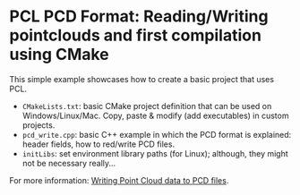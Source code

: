 # PCL PCD Format: Reading/Writing pointclouds and first compilation using CMake

This simple example showcases how to create a basic project that uses PCL.
- `CMakeLists.txt`: basic CMake project definition that can be used on Windows/Linux/Mac. Copy, paste & modify (add executables) in custom projects.
- `pcd_write.cpp`: basic C++ example in which the PCD format is explained: header fields, how to red/write PCD files.
- `initLibs`: set environment library paths (for Linux); although, they might not be necessary really...

For more information: [Writing Point Cloud data to PCD files](https://pcl.readthedocs.io/projects/tutorials/en/latest/writing_pcd.html#writing-pcd).